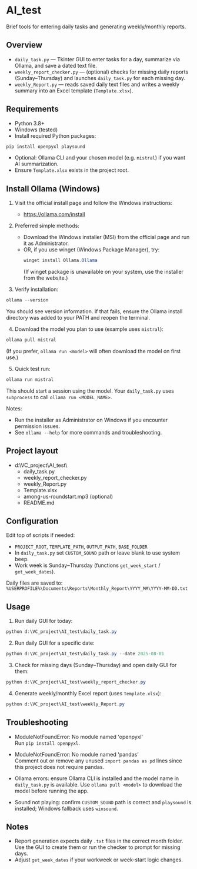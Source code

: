 # AI_test

Brief tools for entering daily tasks and generating weekly/monthly reports.

## Overview
- `daily_task.py` — Tkinter GUI to enter tasks for a day, summarize via Ollama, and save a dated text file.
- `weekly_report_checker.py` — (optional) checks for missing daily reports (Sunday–Thursday) and launches `daily_task.py` for each missing day.
- `weekly_Report.py` — reads saved daily text files and writes a weekly summary into an Excel template (`Template.xlsx`).

## Requirements
- Python 3.8+
- Windows (tested)
- Install required Python packages:
```powershell
pip install openpyxl playsound
```
- Optional: Ollama CLI and your chosen model (e.g. `mistral`) if you want AI summarization.
- Ensure `Template.xlsx` exists in the project root.

## Install Ollama (Windows)
1. Visit the official install page and follow the Windows instructions:
   - https://ollama.com/install

2. Preferred simple methods:
   - Download the Windows installer (MSI) from the official page and run it as Administrator.
   - OR, if you use winget (Windows Package Manager), try:
     ```powershell
     winget install Ollama.Ollama
     ```
     (If winget package is unavailable on your system, use the installer from the website.)

3. Verify installation:
```powershell
ollama --version
```
You should see version information. If that fails, ensure the Ollama install directory was added to your PATH and reopen the terminal.

4. Download the model you plan to use (example uses `mistral`):
```powershell
ollama pull mistral
```
(If you prefer, `ollama run <model>` will often download the model on first use.)

5. Quick test run:
```powershell
ollama run mistral
```
This should start a session using the model. Your `daily_task.py` uses `subprocess` to call `ollama run <MODEL_NAME>`.

Notes:
- Run the installer as Administrator on Windows if you encounter permission issues.
- See `ollama --help` for more commands and troubleshooting.

## Project layout
- d:\VC_project\AI_test\
  - daily_task.py
  - weekly_report_checker.py
  - weekly_Report.py
  - Template.xlsx
  - among-us-roundstart.mp3 (optional)
  - README.md

## Configuration
Edit top of scripts if needed:
- `PROJECT_ROOT`, `TEMPLATE_PATH`, `OUTPUT_PATH`, `BASE_FOLDER`
- In `daily_task.py` set `CUSTOM_SOUND` path or leave blank to use system beep.
- Work week is Sunday–Thursday (functions `get_week_start` / `get_week_dates`).

Daily files are saved to:
`%USERPROFILE%\Documents\Reports\Monthly_Report\YYYY_MM\YYYY-MM-DD.txt`

## Usage

1. Run daily GUI for today:
```powershell
python d:\VC_project\AI_test\daily_task.py
```

2. Run daily GUI for a specific date:
```powershell
python d:\VC_project\AI_test\daily_task.py --date 2025-08-01
```

3. Check for missing days (Sunday–Thursday) and open daily GUI for them:
```powershell
python d:\VC_project\AI_test\weekly_report_checker.py
```

4. Generate weekly/monthly Excel report (uses `Template.xlsx`):
```powershell
python d:\VC_project\AI_test\weekly_Report.py
```

## Troubleshooting
- ModuleNotFoundError: No module named 'openpyxl'  
  Run `pip install openpyxl`.

- ModuleNotFoundError: No module named 'pandas'  
  Comment out or remove any unused `import pandas as pd` lines since this project does not require pandas.

- Ollama errors: ensure Ollama CLI is installed and the model name in `daily_task.py` is available. Use `ollama pull <model>` to download the model before running the app.

- Sound not playing: confirm `CUSTOM_SOUND` path is correct and `playsound` is installed; Windows fallback uses `winsound`.

## Notes
- Report generation expects daily `.txt` files in the correct month folder. Use the GUI to create them or run the checker to prompt for missing days.
- Adjust `get_week_dates` if your workweek or week-start logic changes.
